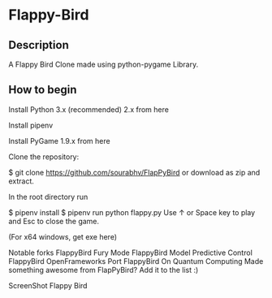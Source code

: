 # Flappy-Bird

## Description

A Flappy Bird Clone made using python-pygame Library.

## How to begin
</b> Install Python 3.x (recommended) 2.x from here

Install pipenv

Install PyGame 1.9.x from here

Clone the repository:

$ git clone https://github.com/sourabhv/FlapPyBird
or download as zip and extract.

In the root directory run

$ pipenv install
$ pipenv run python flappy.py
Use ↑ or Space key to play and Esc to close the game.

(For x64 windows, get exe here)

Notable forks
FlappyBird Fury Mode
FlappyBird Model Predictive Control
FlappyBird OpenFrameworks Port
FlappyBird On Quantum Computing
Made something awesome from FlapPyBird? Add it to the list :)

ScreenShot
Flappy Bird
